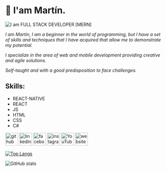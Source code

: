 # 👋 I'am Martín.
![I am FULL STACK DEVELOPER [MERN]](https://user-images.githubusercontent.com/62455807/117752869-ea3a8000-b1ed-11eb-9f58-3741d3448010.png)

_I am Martin, I am a beginner in the world of programming, but I have a set of skills and techniques that I have acquired that allow me to demonstrate my potential._


_I specialize in the area of ​​web and mobile development providing creative and agile solutions._


_Self-taught and with a good predisposition to face challenges._

## Skills: 
*  REACT-NATIVE 
*  REACT  
*  JS  
*  HTML 
*  CSS 
*  C#



[<img src='https://cdn.jsdelivr.net/npm/simple-icons@3.0.1/icons/github.svg' alt='github' height='40'>](https://github.com/Tincho3604)  [<img src='https://cdn.jsdelivr.net/npm/simple-icons@3.0.1/icons/linkedin.svg' alt='linkedin' height='40'>](https://www.linkedin.com/in/martin-cumpe-77736a198/)  [<img src='https://cdn.jsdelivr.net/npm/simple-icons@3.0.1/icons/facebook.svg' alt='facebook' height='40'>](https://www.facebook.com/martin.cumpe/)  [<img src='https://cdn.jsdelivr.net/npm/simple-icons@3.0.1/icons/instagram.svg' alt='instagram' height='40'>](https://www.instagram.com/tincho_cumpe/)  [<img src='https://cdn.jsdelivr.net/npm/simple-icons@3.0.1/icons/youtube.svg' alt='YouTube' height='40'>](https://www.youtube.com/channel/UCx6i6vPA1nqzVgLzxo86CqA)  [<img src='https://cdn.jsdelivr.net/npm/simple-icons@3.0.1/icons/icloud.svg' alt='website' height='40'>](https://unruffled-kare-0cfe62.netlify.app/)  

[![Top Langs](https://github-readme-stats.vercel.app/api/top-langs/?username=Tincho3604)](https://github.com/anuraghazra/github-readme-stats)

![GitHub stats](https://github-readme-stats.vercel.app/api?username=Tincho3604&show_icons=true&count_private=true)  


